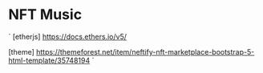 # NFT Music

`
[etherjs]
https://docs.ethers.io/v5/

[theme]
https://themeforest.net/item/neftify-nft-marketplace-bootstrap-5-html-template/35748194
`
